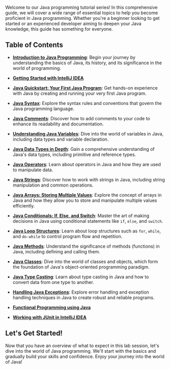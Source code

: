 Welcome to our Java programming tutorial series! In this comprehensive guide, we will cover a wide range of essential topics to help you become proficient in Java programming. Whether you're a beginner looking to get started or an experienced developer aiming to deepen your Java knowledge, this guide has something for everyone.

## Table of Contents


* [**Introduction to Java Programming**](./Introduction-to-Java-Programming): Begin your journey by understanding the basics of Java, its history, and its significance in the world of programming.

* [**Getting Started with IntelliJ IDEA**](./Getting-Started-with-IntelliJ-IDEA)
    
* [**Java Quickstart: Your First Java Program**](./Java-Quickstart:-Your-First-Java-Program): Get hands-on experience with Java by creating and running your very first Java program.
    
* [**Java Syntax**](./Java-Syntax): Explore the syntax rules and conventions that govern the Java programming language.

* [**Java Comments**](./Java-Comments): Discover how to add comments to your code to enhance its readability and documentation.
     
* [**Understanding Java Variables**](./Understanding-Java-Variables): Dive into the world of variables in Java, including data types and variable declaration.
    
* [**Java Data Types in Depth**](./Exploring-Java-Data-Types-in-Depth): Gain a comprehensive understanding of Java's data types, including primitive and reference types.
     
* [**Java Operators**](./Java-Operators): Learn about operators in Java and how they are used to manipulate data.
     
* [**Java Strings**](./Java-Strings): Discover how to work with strings in Java, including string manipulation and common operations.
     
* [**Java Arrays: Storing Multiple Values**](./Java-Arrays:-Storing-Multiple-Values): Explore the concept of arrays in Java and how they allow you to store and manipulate multiple values efficiently.
     
* [**Java Conditionals: If, Else, and Switch**](./Conditionals-in-Java:-If,-Else,-and-Switch): Master the art of making decisions in Java using conditional statements like `if`, `else`, and `switch`.
     
* [**Java Loop Structures**](./Java-Loop-Structures): Learn about loop structures such as `for`, `while`, and `do-while` to control program flow and repetition.
     
* [**Java Methods**](./Java-Methods): Understand the significance of methods (functions) in Java, including defining and calling them.
     
* [**Java Classes**](./Java-Classes): Dive into the world of classes and objects, which form the foundation of Java's object-oriented programming paradigm.
          
* [**Java Type Casting**](./Java-Type-Casting): Learn about type casting in Java and how to convert data from one type to another.
     
* [**Handling Java Exceptions**](./Handling-Java-Exceptions): Explore error handling and exception handling techniques in Java to create robust and reliable programs.

* [**Functional Programming using Java**](./Functional-Programming-using-Java#lambda-expressions)

* [**Working with JUnit in IntelliJ IDEA**](./Working-with-JUnit-in-IntelliJ-IDEA)         

## Let's Get Started!

Now that you have an overview of what to expect in this lab session, let's dive into the world of Java programming. We'll start with the basics and gradually build your skills and confidence. Enjoy your journey into the world of Java!